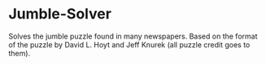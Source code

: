 # Jumble-Solver
Solves the jumble puzzle found in many newspapers. Based on the format of the puzzle by David L. Hoyt and Jeff Knurek (all puzzle credit goes to them).
